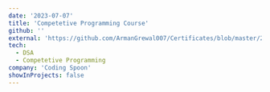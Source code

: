 ```yaml
---
date: '2023-07-07'
title: 'Competetive Programming Course'
github: ''
external: 'https://github.com/ArmanGrewal007/Certificates/blob/master/2023_07_07_CodingSpoon_CompetetiveProgramming.pdf'
tech:
  - DSA
  - Competetive Programming
company: 'Coding Spoon'
showInProjects: false
---
```



